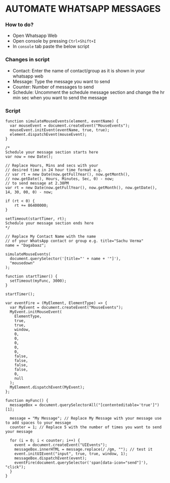 # AUTOMATE WHATSAPP MESSAGES
### How to do?
- Open Whatsapp Web
- Open console by pressing `Ctrl+Shift+I` 
- In `console` tab paste the below script

### Changes in script
- Contact: Enter the name of contact/group as it is shown in your whatsapp web
- Message: Type the message you want to send
- Counter: Number of messages to send
- Schedule: Uncomment the schedule message section and change the hr min sec when you want to send the message

### Script
```
function simulateMouseEvents(element, eventName) {
  var mouseEvent = document.createEvent("MouseEvents");
  mouseEvent.initEvent(eventName, true, true);
  element.dispatchEvent(mouseEvent);
}

/*
Schedule your message section starts here 
var now = new Date(); 

// Replace Hours, Mins and secs with your 
// desired time in 24 hour time format e.g. 
// var rt = new Date(now.getFullYear(), now.getMonth(), 
// now.getDate(), Hours, Minutes, Sec, 0) - now; 
// to send message at 2.30PM 
var rt = new Date(now.getFullYear(), now.getMonth(), now.getDate(), 14, 30, 00, 0) - now; 

if (rt < 0) { 
	rt += 86400000; 
} 

setTimeout(startTimer, rt); 
Schedule your message section ends here
*/

// Replace My Contact Name with the name
// of your WhatsApp contact or group e.g. title="Sachu Verma"
name = "Dagabaaz";

simulateMouseEvents(
  document.querySelector('[title="' + name + '"]'),
  "mousedown"
);

function startTimer() {
  setTimeout(myFunc, 3000);
}

startTimer();

var eventFire = (MyElement, ElementType) => {
  var MyEvent = document.createEvent("MouseEvents");
  MyEvent.initMouseEvent(
    ElementType,
    true,
    true,
    window,
    0,
    0,
    0,
    0,
    0,
    false,
    false,
    false,
    false,
    0,
    null
  );
  MyElement.dispatchEvent(MyEvent);
};

function myFunc() {
  messageBox = document.querySelectorAll("[contenteditable='true']")[1];

  message = "My Message"; // Replace My Message with your message use  to add spaces to your message
  counter = 1; // Replace 5 with the number of times you want to send your message

  for (i = 0; i < counter; i++) {
    event = document.createEvent("UIEvents");
    messageBox.innerHTML = message.replace(/ /gm, ""); // test it
    event.initUIEvent("input", true, true, window, 1);
    messageBox.dispatchEvent(event);
    eventFire(document.querySelector('span[data-icon="send"]'), "click");
  }
}
```

